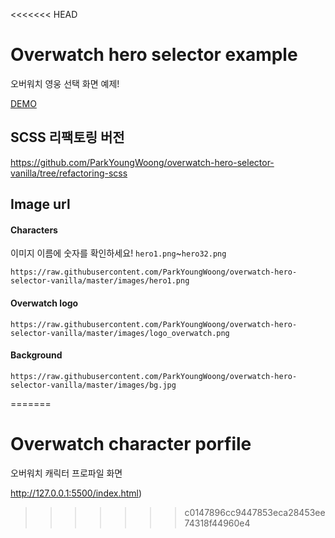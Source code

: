 <<<<<<< HEAD
# Overwatch hero selector example

오버워치 영웅 선택 화면 예제!

[DEMO](https://practical-bartik-a2000a.netlify.app/)

## SCSS 리팩토링 버전

https://github.com/ParkYoungWoong/overwatch-hero-selector-vanilla/tree/refactoring-scss

## Image url

#### Characters

이미지 이름에 숫자를 확인하세요!
`hero1.png`~`hero32.png`

```url
https://raw.githubusercontent.com/ParkYoungWoong/overwatch-hero-selector-vanilla/master/images/hero1.png
```

#### Overwatch logo

```url
https://raw.githubusercontent.com/ParkYoungWoong/overwatch-hero-selector-vanilla/master/images/logo_overwatch.png
```

#### Background

```url
https://raw.githubusercontent.com/ParkYoungWoong/overwatch-hero-selector-vanilla/master/images/bg.jpg
```
=======
# Overwatch character porfile

오버워치 캐릭터 프로파일 화면

http://127.0.0.1:5500/index.html)
>>>>>>> c0147896cc9447853eca28453ee74318f44960e4
